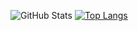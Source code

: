 ![GitHub Stats](https://github-readme-stats.vercel.app/api?username=ilia45-43&theme=gruvbox)
[![Top Langs](https://github-readme-stats.vercel.app/api/top-langs/?username=ilia45-43&layout=compact&langs_count=6&theme=gruvbox)](https://github.com/ilia45-43/github-readme-stats)
